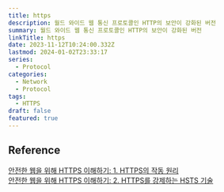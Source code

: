 ```yaml
---
title: https
description: 월드 와이드 웹 통신 프로토콜인 HTTP의 보안이 강화된 버전
summary: 월드 와이드 웹 통신 프로토콜인 HTTP의 보안이 강화된 버전
linkTitle: https
date: 2023-11-12T10:24:00.332Z
lastmod: 2024-01-02T23:33:17
series:
  - Protocol
categories:
  - Network
  - Protocol
tags:
  - HTTPS
draft: false
featured: true
---
```


## Reference

[안전한 웹을 위해 HTTPS 이해하기: 1. HTTPS의 작동 원리](https://yozm.wishket.com/magazine/detail/1852/)  
[안전한 웹을 위해 HTTPS 이해하기: 2. HTTPS를 강제하는 HSTS 기술](https://yozm.wishket.com/magazine/detail/1862/)

